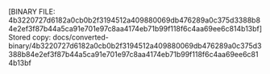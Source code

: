 [BINARY FILE: 4b3220727d6182a0cb0b2f3194512a409880069db476289a0c375d3388b84e2ef3f87b44a5ca91e701e97c8aa4174eb71b99f118f6c4aa69ee6c814b13bf]
Stored copy: docs/converted-binary/4b3220727d6182a0cb0b2f3194512a409880069db476289a0c375d3388b84e2ef3f87b44a5ca91e701e97c8aa4174eb71b99f118f6c4aa69ee6c814b13bf
